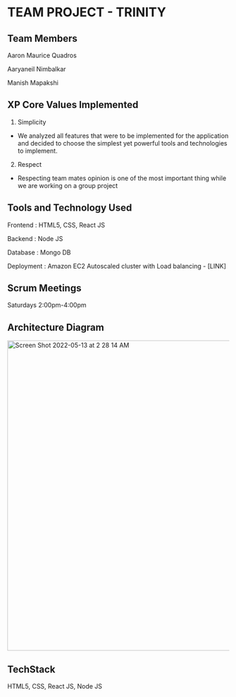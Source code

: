 # TEAM PROJECT - TRINITY

## Team Members
Aaron Maurice Quadros

Aaryaneil Nimbalkar

Manish Mapakshi

## XP Core Values Implemented
1. Simplicity
- We analyzed all features that were to be implemented for the application and decided to choose the simplest yet powerful tools and technologies to implement.
2. Respect
- Respecting team mates opinion is one of the most important thing while we are working on a group project

## Tools and Technology Used
Frontend : HTML5, CSS, React JS

Backend : Node JS

Database : Mongo DB

Deployment : Amazon EC2 Autoscaled cluster with Load balancing - [LINK]


## Scrum Meetings
Saturdays 2:00pm-4:00pm 

## Architecture Diagram

<img width="702" alt="Screen Shot 2022-05-13 at 2 28 14 AM" src="https://user-images.githubusercontent.com/89826948/168254720-0a755aa2-c98f-4070-8ee0-275e09f89c19.png">
 
## TechStack
HTML5, CSS, React JS, Node JS


